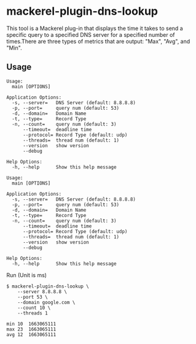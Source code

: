 # mackerel-plugin-dns-lookup

This tool is a Mackerel plug-in that displays the time it takes to send a specific query to a specified DNS server for a specified number of times.There are three types of metrics that are output: "Max", "Avg", and "Min".

## Usage

```
Usage:
  main [OPTIONS]

Application Options:
  -s, --server=   DNS Server (default: 8.8.8.8)
  -p, --port=     query num (default: 53)
  -d, --domain=   Domain Name
  -t, --type=     Record Type
  -n, --count=    query num (default: 3)
      --timeout=  deadline time
      --protocol= Record Type (default: udp)
      --threads=  thread num (default: 1)
      --version   show version
      --debug

Help Options:
  -h, --help      Show this help message

Usage:
  main [OPTIONS]

Application Options:
  -s, --server=   DNS Server (default: 8.8.8.8)
  -p, --port=     query num (default: 53)
  -d, --domain=   Domain Name
  -t, --type=     Record Type
  -n, --count=    query num (default: 3)
      --timeout=  deadline time
      --protocol= Record Type (default: udp)
      --threads=  thread num (default: 1)
      --version   show version
      --debug

Help Options:
  -h, --help      Show this help message
```

Run (Unit is ms)

```
$ mackerel-plugin-dns-lookup \
    --server 8.8.8.8 \
    --port 53 \
    --domain google.com \
    --count 10 \
    --threads 1

min	10	1663065111
max	23	1663065111
avg	12	1663065111
```
